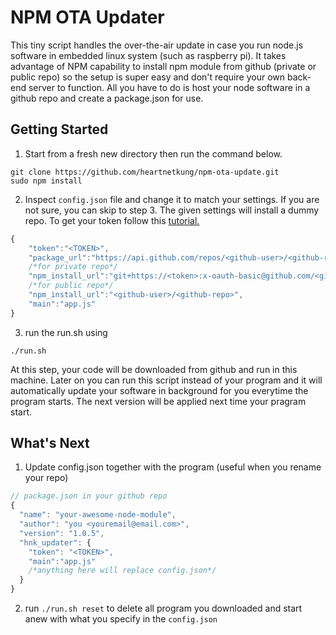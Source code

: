 # NPM OTA Updater
This tiny script handles the over-the-air update in case you run node.js software in embedded linux system (such as raspberry pi). It takes advantage of NPM capability to install npm module from github (private or public repo) so the setup is super easy and don't require your own back-end server to function. All you have to do is host your node software in a github repo and create a package.json for use.

## Getting Started
1) Start from a fresh new directory then run the command below.
```
git clone https://github.com/heartnetkung/npm-ota-update.git
sudo npm install
```
2) Inspect `config.json` file and change it to match your settings. If you are not sure, you can skip to step 3. The given settings will install a dummy repo. To get your token follow this [tutorial.](https://help.github.com/articles/creating-an-access-token-for-command-line-use/)
``` js
{
    "token":"<TOKEN>", 
    "package_url":"https://api.github.com/repos/<github-user>/<github-repo>/contents/package.json?ref=master",
    /*for private repo*/
    "npm_install_url":"git+https://<token>:x-oauth-basic@github.com/<github-user>/<github-repo>.git",
    /*for public repo*/
    "npm_install_url":"<github-user>/<github-repo>",
    "main":"app.js"
}
```
3) run the run.sh using 
```
./run.sh
```
At this step, your code will be downloaded from github and run in this machine. Later on you can run this script instead of your program and it will automatically update your software in background for you everytime the program starts. The next version will be applied next time your pragram start.

## What's Next
1) Update config.json together with the program (useful when you rename your repo)
``` js
// package.json in your github repo
{
  "name": "your-awesome-node-module",
  "author": "you <youremail@email.com>",
  "version": "1.0.5",
  "hnk_updater": {
    "token": "<TOKEN>",
    "main":"app.js"
    /*anything here will replace config.json*/
  }
}
```
2) run `./run.sh reset` to delete all program you downloaded and start anew with what you specify in the `config.json` 




